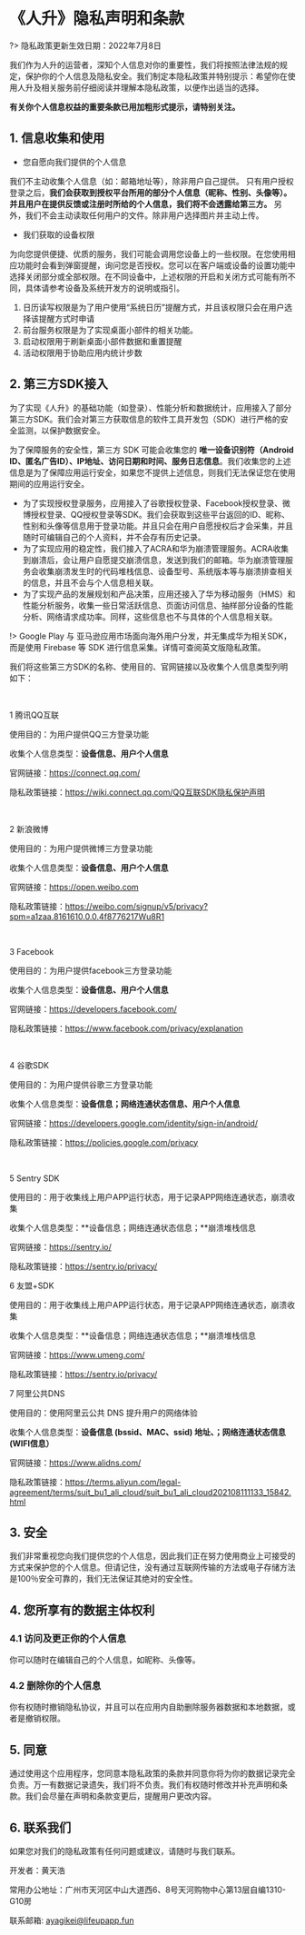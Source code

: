 # 《人升》隐私声明和条款

?> 隐私政策更新生效日期：2022年7月8日

我们作为人升的运营者，深知个人信息对你的重要性，我们将按照法律法规的规定，保护你的个人信息及隐私安全。我们制定本隐私政策并特别提示：希望你在使用人升及相关服务前仔细阅读并理解本隐私政策，以便作出适当的选择。

**有关你个人信息权益的重要条款已用加粗形式提示，请特别关注。**

## 1. 信息收集和使用

- 您自愿向我们提供的个人信息

我们不主动收集个人信息（如：邮箱地址等），除非用户自己提供。
只有用户授权登录之后，**我们会获取到授权平台所用的部分个人信息（昵称、性别、头像等）。并且用户在提供反馈或注册时所给的个人信息，我们将不会透露给第三方。**
另外，我们不会主动读取任何用户的文件。除非用户选择图片并主动上传。

- 我们获取的设备权限

为向您提供便捷、优质的服务，我们可能会调用您设备上的一些权限。在您使用相应功能时会看到弹窗提醒，询问您是否授权。您可以在客户端或设备的设置功能中选择关闭部分或全部权限。在不同设备中，上述权限的开启和关闭方式可能有所不同，具体请参考设备及系统开发方的说明或指引。

1. 日历读写权限是为了用户使用“系统日历”提醒方式，并且该权限只会在用户选择该提醒方式时申请
2. 前台服务权限是为了实现桌面小部件的相关功能。
3. 启动权限用于刷新桌面小部件数据和重置提醒
4. 活动权限用于协助应用内统计步数


## 2. 第三方SDK接入

为了实现《人升》的基础功能（如登录）、性能分析和数据统计，应用接入了部分第三方SDK。我们会对第三方获取信息的软件工具开发包（SDK）进行严格的安全监测，以保护数据安全。

为了保障服务的安全性，第三方 SDK 可能会收集您的 **唯一设备识别符（Android ID、匿名广告ID）、IP地址、访问日期和时间、服务日志信息**。我们收集您的上述信息是为了保障应用运行安全，如果您不提供上述信息，则我们无法保证您在使用期间的应用运行安全。

- 为了实现授权登录服务，应用接入了谷歌授权登录、Facebook授权登录、微博授权登录、QQ授权登录等SDK。我们会获取到这些平台返回的ID、昵称、性别和头像等信息用于登录功能。并且只会在用户自愿授权后才会采集，并且随时可编辑自己的个人资料，并不会存有历史记录。
- 为了实现应用的稳定性，我们接入了ACRA和华为崩溃管理服务。ACRA收集到崩溃后，会让用户自愿提交崩溃信息，发送到我们的邮箱。华为崩溃管理服务会收集崩溃发生时的代码堆栈信息、设备型号、系统版本等与崩溃排查相关的信息，并且不会与个人信息相关联。
- 为了实现产品的发展规划和产品决策，应用还接入了华为移动服务（HMS）和性能分析服务，收集一些日常活跃信息、页面访问信息、抽样部分设备的性能分析、网络请求成功率。同样，这些信息也不与具体的个人信息相关联。

!> Google Play 与 亚马逊应用市场面向海外用户分发，并无集成华为相关SDK，而是使用 Firebase 等 SDK 进行信息采集。详情可查阅英文版隐私政策。

我们将这些第三方SDK的名称、使用目的、官网链接以及收集个人信息类型列明如下：

<br />

1 腾讯QQ互联

使用目的：为用户提供QQ三方登录功能

收集个人信息类型：**设备信息、用户个人信息**

官网链接：https://connect.qq.com/

隐私政策链接：https://wiki.connect.qq.com/QQ互联SDK隐私保护声明

<br />

2 新浪微博

使用目的：为用户提供微博三方登录功能

收集个人信息类型：**设备信息、用户个人信息**

官网链接：https://open.weibo.com

隐私政策链接：https://weibo.com/signup/v5/privacy?spm=a1zaa.8161610.0.0.4f8776217Wu8R1

<br />

3 Facebook

使用目的：为用户提供facebook三方登录功能

收集个人信息类型：**设备信息、用户个人信息**

官网链接：https://developers.facebook.com/

隐私政策链接：https://www.facebook.com/privacy/explanation

<br />

4 谷歌SDK

使用目的：为用户提供谷歌三方登录功能

收集个人信息类型：**设备信息；网络连通状态信息、用户个人信息**

官网链接：https://developers.google.com/identity/sign-in/android/

隐私政策链接：https://policies.google.com/privacy

<br />

5 Sentry SDK

使用目的：用于收集线上用户APP运行状态，用于记录APP网络连通状态，崩溃收集

收集个人信息类型：**设备信息；网络连通状态信息；**崩溃堆栈信息

官网链接：https://sentry.io/

隐私政策链接：https://sentry.io/privacy/

6 友盟+SDK

使用目的：用于收集线上用户APP运行状态，用于记录APP网络连通状态，崩溃收集

收集个人信息类型：**设备信息；网络连通状态信息；**崩溃堆栈信息

官网链接：https://www.umeng.com/

隐私政策链接：https://sentry.io/privacy/

7 阿里公共DNS

使用目的：使用阿里云公共 DNS 提升用户的网络体验

收集个人信息类型：**设备信息 (bssid、MAC、ssid) 地址、；网络连通状态信息(WIFI信息）**

官网链接：https://www.alidns.com/

隐私政策链接：https://terms.aliyun.com/legal-agreement/terms/suit_bu1_ali_cloud/suit_bu1_ali_cloud202108111133_15842.html



## 3. 安全

我们非常重视您向我们提供您的个人信息，因此我们正在努力使用商业上可接受的方式来保护您的个人信息。但请记住，没有通过互联网传输的方法或电子存储方法是100％安全可靠的，我们无法保证其绝对的安全性。


## 4. 您所享有的数据主体权利

### 4.1 访问及更正你的个人信息

你可以随时在编辑自己的个人信息，如昵称、头像等。

### 4.2 删除你的个人信息

你有权随时撤销隐私协议，并且可以在应用内自助删除服务器数据和本地数据，或者是撤销权限。


## 5. 同意

通过使用这个应用程序，您同意本隐私政策的条款并同意你将为你的数据记录完全负责。万一有数据记录遗失，我们将不负责。我们有权随时修改并补充声明和条款。我们会尽量在声明和条款变更后，提醒用户更改内容。


## 6. 联系我们

如果您对我们的隐私政策有任何问题或建议，请随时与我们联系。

开发者：黄天浩

常用办公地址：广州市天河区中山大道西6、8号天河购物中心第13层自编1310-G10房

联系邮箱: ayagikei@lifeupapp.fun